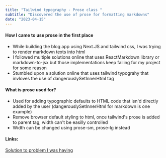 ```yaml
---
title: "Tailwind typography - Prose class "
subtitle: "Discovered the use of prose for formatting markdowns"
date: "2023-04-15"
---
```


#### How I came to use prose in the first place

- While building the blog app using Next.JS and tailwind css, I was trying to render markdown texts into html
- I followed multiple solutions online that uses ReactMarkdown library or markdown-to-jsx but those implementations keep failing for my project for some reason
- Stumbled upon a solution online that uses tailwind typograhy that invloves the use of dangerouslySetInnerHtml tag

#### What is prose used for?

- Used for adding typographic defaults to HTML code that isn'd directly added by the user (dangerouslySetInnerHtml for markdown is one example)
- Remove browser default styling to html, once tailwind's prose is added to parent tag, width can't be easilly controlled
- Width can be changed using prose-sm, prose-lg instead

#### Links:

[Solution to problem I was having](https://stackoverflow.com/questions/70075003/nextjs-global-css-header-element-doesnt-apply-to-a-parsed-markdown-replaced-by)
